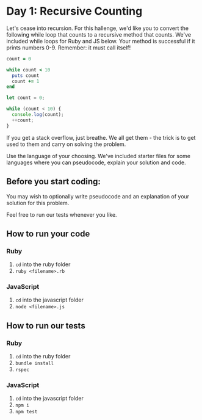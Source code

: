 # Day 1: Recursive Counting

Let's cease into recursion. For this hallenge, we'd like you to convert the following while loop that counts to a recursive method that counts. We've included while loops for Ruby and JS below. Your method is successful if it prints numbers 0-9. Remember: it must call itself!

```ruby
count = 0

while count < 10
  puts count
  count += 1
end
```

```js
let count = 0;

while (count < 10) {
  console.log(count);
  ++count;
}
```

If you get a stack overflow, just breathe. We all get them - the trick is to get used to them and carry on solving the problem.

Use the language of your choosing. We've included starter files for some languages where you can pseudocode, explain your solution and code.

## Before you start coding:

You may wish to optionally write pseudocode and an explanation of your solution for this problem.

Feel free to run our tests whenever you like.

## How to run your code

### Ruby

1. `cd` into the ruby folder
2. `ruby <filename>.rb`

### JavaScript

1. `cd` into the javascript folder
2. `node <filename>.js`

## How to run our tests

### Ruby

1. `cd` into the ruby folder
2. `bundle install`
3. `rspec`

### JavaScript

1. `cd` into the javascript folder
2. `npm i`
3. `npm test`
